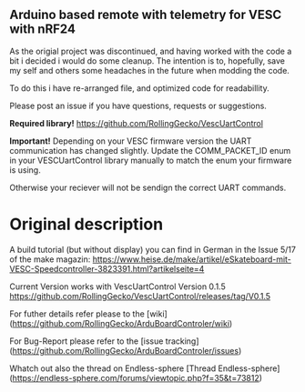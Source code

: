 ## Arduino based remote with telemetry for VESC with nRF24

As the origial project was discontinued, and having worked with the code a bit i decided i would do some cleanup.
The intention is to, hopefully, save my self and others some headaches in the future when modding the code.

To do this i have re-arranged file, and optimized code for readabillity.

Please post an issue if you have questions, requests or suggestions.

**Required library!**
https://github.com/RollingGecko/VescUartControl

**Important!**
Depending on your VESC firmware version the UART communication has changed slightly.
Update the COMM_PACKET_ID enum in your VESCUartControl library manually to match the enum your firmware is using.

Otherwise your reciever will not be sendign the correct UART commands.

# Original description

A build tutorial (but without display) you can find in German in the Issue 5/17 of the make magazin: https://www.heise.de/make/artikel/eSkateboard-mit-VESC-Speedcontroller-3823391.html?artikelseite=4

Current Version works with VescUartControl Version 0.1.5 https://github.com/RollingGecko/VescUartControl/releases/tag/V0.1.5

For futher details refer please to the [wiki] (https://github.com/RollingGecko/ArduBoardControler/wiki)

For Bug-Report please refer to the [issue tracking] (https://github.com/RollingGecko/ArduBoardControler/issues)

Whatch out also the thread on Endless-sphere [Thread Endless-sphere] (https://endless-sphere.com/forums/viewtopic.php?f=35&t=73812)

